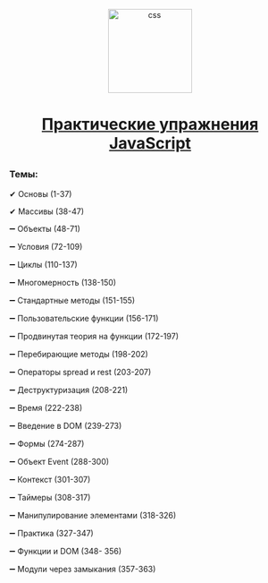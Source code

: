 <p align="center"> 
<img src="https://cdn.icon-icons.com/icons2/1451/PNG/512/jsfolder_99356.png" alt="css"  height= "150px"> 

<h1 align="center">

[Практические упражнения JavaScript](https://code.mu/ru/javascript/book/prime/)
  
</h1>

</p> 

### Темы: 

<p>✔ Основы (1-37)</p> 
<p>✔ Массивы (38-47)</p> 
<p>➖ Объекты (48-71)</p> 
<p>➖ Условия (72-109)</p> 
<p>➖ Циклы (110-137)</p> 
<p>➖ Многомерность (138-150)</p>
<p>➖ Стандартные методы (151-155)</p> 
<p>➖ Пользовательские функции (156-171)</p> 
<p>➖ Продвинутая теория на функции (172-197)</p>
<p>➖ Перебирающие методы (198-202)</p>
<p>➖ Операторы spread и rest (203-207)</p>
<p>➖ Деструктуризация (208-221)</p>
<p>➖ Время (222-238)</p>
<p>➖ Введение в DOM (239-273)</p>
<p>➖ Формы (274-287)</p>
<p>➖ Объект Event (288-300)</p>
<p>➖ Контекст (301-307)</p>
<p>➖ Таймеры (308-317)</p>
<p>➖ Манипулирование элементами (318-326)</p>
<p>➖ Практика (327-347)</p>
<p>➖ Функции и DOM (348- 356)</p>
<p>➖ Модули через замыкания (357-363)</p>
